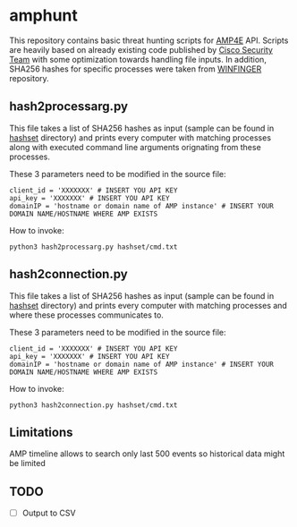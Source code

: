 # amphunt

This repository contains basic threat hunting scripts for [AMP4E](https://www.cisco.com/c/en/us/products/security/advanced-malware-protection/index.html) API. Scripts are heavily based on already existing code published by [Cisco Security Team](https://github.com/CiscoSecurity/) with some optimization towards handling file inputs. In addition, SHA256 hashes for specific processes were taken from [WINFINGER](https://github.com/op7ic/WINFINGER) repository. 

## hash2processarg.py

This file takes a list of SHA256 hashes as input (sample can be found in [hashset](hashset/) directory) and prints every computer with matching processes along with executed command line arguments orignating from these processes.

These 3 parameters need to be modified in the source file:

```
client_id = 'XXXXXXX' # INSERT YOU API KEY
api_key = 'XXXXXXX' # INSERT YOU API KEY
domainIP = 'hostname or domain name of AMP instance' # INSERT YOUR DOMAIN NAME/HOSTNAME WHERE AMP EXISTS
```

How to invoke:
```
python3 hash2processarg.py hashset/cmd.txt
```

## hash2connection.py

This file takes a list of SHA256 hashes as input (sample can be found in [hashset](hashset/) directory) and prints every computer with matching processes and where these processes communicates to.

These 3 parameters need to be modified in the source file:

```
client_id = 'XXXXXXX' # INSERT YOU API KEY
api_key = 'XXXXXXX' # INSERT YOU API KEY
domainIP = 'hostname or domain name of AMP instance' # INSERT YOUR DOMAIN NAME/HOSTNAME WHERE AMP EXISTS
```

How to invoke:
```
python3 hash2connection.py hashset/cmd.txt
```

## Limitations

AMP timeline allows to search only last 500 events so historical data might be limited

## TODO

- [ ] Output to CSV
